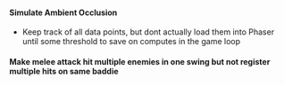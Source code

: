 #### Simulate Ambient Occlusion
* Keep track of all data points, but dont actually load them into Phaser until some threshold to save on computes in the game loop

#### Make melee attack hit multiple enemies in one swing but not register multiple hits on same baddie

